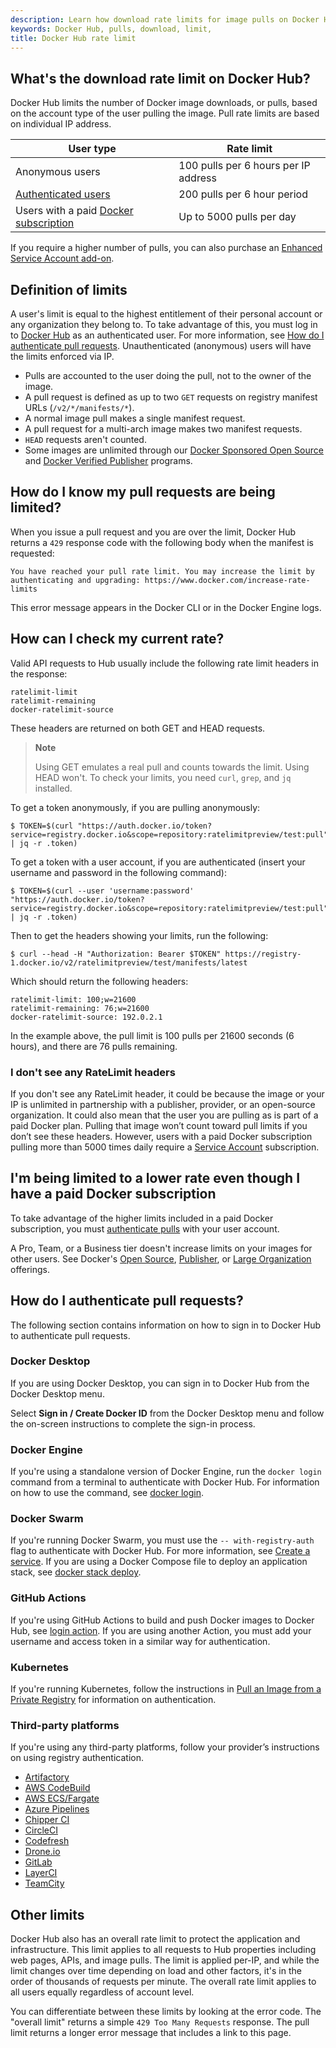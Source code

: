 ```yaml
---
description: Learn how download rate limits for image pulls on Docker Hub work
keywords: Docker Hub, pulls, download, limit,
title: Docker Hub rate limit
---
```


## What's the download rate limit on Docker Hub?

Docker Hub limits the number of Docker image downloads, or pulls, based on the account type of the user pulling the image. Pull rate limits are based on individual IP address.

| User type | Rate limit |
| --------- | ---------- |
| Anonymous users | 100 pulls per 6 hours per IP address |
| [Authenticated users](#how-do-i-authenticate-pull-requests)| 200 pulls per 6 hour period |
| Users with a paid [Docker subscription](https://www.docker.com/pricing) | Up to 5000 pulls per day |

If you require a higher number of pulls, you can also purchase an [Enhanced Service Account add-on](service-accounts.md#enhanced-service-account-add-on-pricing).


## Definition of limits

A user's limit is equal to the highest entitlement of their
personal account or any organization they belong to. To take 
advantage of this, you must log in to 
[Docker Hub](https://hub.docker.com/) 
as an authenticated user. For more information, see
[How do I authenticate pull requests](#how-do-i-authenticate-pull-requests). 
Unauthenticated (anonymous) users will have the limits enforced via IP.

- Pulls are accounted to the user doing the pull, not to the owner of the image.
- A pull request is defined as up to two `GET` requests on registry 
manifest URLs (`/v2/*/manifests/*`).
- A normal image pull makes a 
single manifest request.
- A pull request for a multi-arch image makes two 
manifest requests. 
- `HEAD` requests aren't counted.
- Some images are unlimited through our [Docker Sponsored Open Source](https://www.docker.com/blog/expanded-support-for-open-source-software-projects/) and [Docker Verified Publisher](https://www.docker.com/partners/programs) programs.

## How do I know my pull requests are being limited?

When you issue a pull request and you are over the limit, Docker Hub returns a `429` response code with the following body when the manifest is requested:

```text
You have reached your pull rate limit. You may increase the limit by authenticating and upgrading: https://www.docker.com/increase-rate-limits
```

This error message appears in the Docker CLI or in the Docker Engine logs.

## How can I check my current rate?

Valid API requests to Hub usually include the following rate limit headers in the response:

```text
ratelimit-limit    
ratelimit-remaining
docker-ratelimit-source
```

These headers are returned on both GET and HEAD requests.

>**Note**
>
>Using GET emulates a real pull and counts towards the limit. Using HEAD won't. To check your limits, you need `curl`, `grep`, and `jq` installed.

To get a token anonymously, if you are pulling anonymously:

```console
$ TOKEN=$(curl "https://auth.docker.io/token?service=registry.docker.io&scope=repository:ratelimitpreview/test:pull" | jq -r .token)
```

To get a token with a user account, if you are authenticated (insert your username and password in the following command):

```console
$ TOKEN=$(curl --user 'username:password' "https://auth.docker.io/token?service=registry.docker.io&scope=repository:ratelimitpreview/test:pull" | jq -r .token)
```

Then to get the headers showing your limits, run the following:

```console
$ curl --head -H "Authorization: Bearer $TOKEN" https://registry-1.docker.io/v2/ratelimitpreview/test/manifests/latest
```

Which should return the following headers:

```http
ratelimit-limit: 100;w=21600
ratelimit-remaining: 76;w=21600
docker-ratelimit-source: 192.0.2.1
```

In the example above, the pull limit is 100 pulls per 21600 seconds (6 hours), and there are 76 pulls remaining.

### I don't see any RateLimit headers

If you don't see any RateLimit header, it could be because the image or your IP is unlimited in partnership with a publisher, provider, or an open-source organization. It could also mean that the user you are pulling as is part of a paid Docker plan. Pulling that image won’t count toward pull limits if you don’t see these headers. However, users with a paid Docker subscription pulling more than 5000 times daily require a [Service Account](../docker-hub/service-accounts.md) subscription.

## I'm being limited to a lower rate even though I have a paid Docker subscription

To take advantage of the higher limits included in a paid Docker subscription, you must [authenticate pulls](#how-do-i-authenticate-pull-requests) with your user account.

A Pro, Team, or a Business tier doesn't increase limits on your images for other users. See Docker's [Open Source](https://www.docker.com/blog/expanded-support-for-open-source-software-projects/), [Publisher](https://www.docker.com/partners/programs), or [Large Organization](https://www.docker.com/pricing) offerings.

## How do I authenticate pull requests?

The following section contains information on how to sign in to Docker Hub to authenticate pull requests.

### Docker Desktop

If you are using Docker Desktop, you can sign in to Docker Hub from the Docker Desktop menu.

Select **Sign in / Create Docker ID** from the Docker Desktop menu and follow the on-screen instructions to complete the sign-in process.

### Docker Engine

If you're using a standalone version of Docker Engine, run the `docker login` command from a terminal to authenticate with Docker Hub. For information on how to use the command, see [docker login](../engine/reference/commandline/login.md).

### Docker Swarm

If you're running Docker Swarm, you must use the `-- with-registry-auth` flag to authenticate with Docker Hub. For more information, see [Create a service](../engine/reference/commandline/service_create.md/#create-a-service). If you are using a Docker Compose file to deploy an application stack, see [docker stack deploy](../engine/reference/commandline/stack_deploy.md).

### GitHub Actions

If you're using GitHub Actions to build and push Docker images to Docker Hub, see [login action](https://github.com/docker/login-action#dockerhub). If you are using another Action, you must add your username and access token in a similar way for authentication.

### Kubernetes

If you're running Kubernetes, follow the instructions in [Pull an Image from a Private Registry](https://kubernetes.io/docs/tasks/configure-pod-container/pull-image-private-registry/) for information on authentication.

### Third-party platforms

If you're using any third-party platforms, follow your provider’s instructions on using registry authentication.

- [Artifactory](https://www.jfrog.com/confluence/display/JFROG/Advanced+Settings#AdvancedSettings-RemoteCredentials)
- [AWS CodeBuild](https://aws.amazon.com/blogs/devops/how-to-use-docker-images-from-a-private-registry-in-aws-codebuild-for-your-build-environment/)
- [AWS ECS/Fargate](https://docs.aws.amazon.com/AmazonECS/latest/developerguide/private-auth.html)
- [Azure Pipelines](https://docs.microsoft.com/en-us/azure/devops/pipelines/library/service-endpoints?view=azure-devops&tabs=yaml#sep-docreg)
- [Chipper CI](https://docs.chipperci.com/builds/docker/#rate-limit-auth)
- [CircleCI](https://circleci.com/docs/2.0/private-images/)
- [Codefresh](https://codefresh.io/docs/docs/docker-registries/external-docker-registries/docker-hub/)
- [Drone.io](https://docs.drone.io/pipeline/docker/syntax/images/#pulling-private-images)
- [GitLab](https://docs.gitlab.com/ee/user/packages/container_registry/#authenticate-with-the-container-registry)
- [LayerCI](https://layerci.com/docs/advanced-workflows#logging-in-to-docker)
- [TeamCity](https://www.jetbrains.com/help/teamcity/integrating-teamcity-with-docker.html#Conforming+with+Docker+download+rate+limits)

## Other limits

Docker Hub also has an overall rate limit to protect the application 
and infrastructure. This limit applies to all requests to Hub 
properties including web pages, APIs, and image pulls. The limit is 
applied per-IP, and while the limit changes over time depending on load
and other factors, it's in the order of thousands of requests per 
minute. The overall rate limit applies to all users equally
regardless of account level.

You can differentiate between these limits by looking at the error 
code. The "overall limit" returns a simple `429 Too Many Requests` 
response. The pull limit returns a longer error message that
includes a link to this page.
